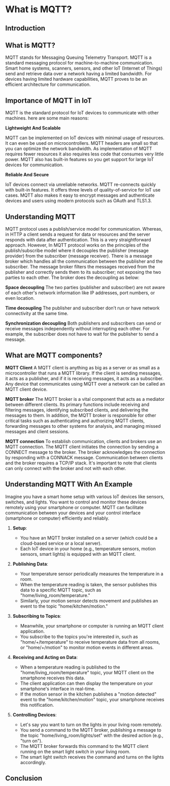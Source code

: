 # What is MQTT?

## Introduction

## What is MQTT?

<!-- A. Explanation of MQTT -->

MQTT stands for Messaging Queuing Telemetry Transport. MQTT is a standard messaging protocol for machine-to-machine communication. Smart home systems, scanners, sensors, and other IoT (Internet of Things) send and retrieve data over a network having a limited bandwidth. For devices having limited hardware capabilities, MQTT proves to be an efficient architecture for communication.

## Importance of MQTT in IoT

<!-- B. Importance in IoT and remote communication -->

MQTT is the standard protocol for IoT devices to communicate with other machines. here are some main reasons:

**Lightweight And Scalable**

MQTT can be implemented on IoT devices with minimal usage of resources. It can even be used on microcontrollers. MQTT headers are small so that you can optimize the network bandwidth. As implementation of MQTT requires fewer resources it also requires less code that consumes very little power. MQTT also has built-in features so you get support for large IoT devices for communication.

**Reliable And Secure**

IoT devices connect via unreliable networks. MQTT re-connects quickly with built-in features. It offers three levels of quality-of-service for IoT use cases. MQTT also makes it easy to encrypt messages and authenticate devices and users using modern protocols such as OAuth and TLS1.3.

<!-- II. Understanding MQTT -->

## Understanding MQTT

<!-- A. Architecture overview -->

MQTT protocol uses a publish/service model for communication. Whereas, in HTTP a client sends a request for data or resources and the server responds with data after authentication. This is a very straightforward approach. However, In MQTT protocol works on the principles of the publish/subscribe model where it decouples the publisher (message provider) from the subscriber (message receiver). There is a message broker which handles all the communication between the publisher and the subscriber. The message broker filters the messages received from the publisher and correctly sends them to its subscriber; not exposing the two parties to each other. The broker does the decoupling as below:

**Space decoupling**
The two parties (publisher and subscriber) are not aware of each other's network information like IP addresses, port numbers, or even location.

**Time decoupling**
The publisher and subscriber don’t run or have network connectivity at the same time.

**Synchronization decoupling**
Both publishers and subscribers can send or receive messages independently without interrupting each other. For example, the subscriber does not have to wait for the publisher to send a message.

<!-- B. Key components -->

## What are MQTT components?

**MQTT Client**
A MQTT client is anything as big as a server or as small as a microcontroller that runs a MQTT library. If the client is sending messages, it acts as a publisher, and if it is receiving messages, it acts as a subscriber. Any device that communicates using MQTT over a network can be called an MQTT client device.

**MQTT broker**
The MQTT broker is a vital component that acts as a mediator between different clients. Its primary functions include receiving and filtering messages, identifying subscribed clients, and delivering the messages to them. In addition, the MQTT broker is responsible for other critical tasks such as authenticating and authorizing MQTT clients, forwarding messages to other systems for analysis, and managing missed messages and client sessions.

**MQTT connection**
To establish communication, clients and brokers use an MQTT connection. The MQTT client initiates the connection by sending a CONNECT message to the broker. The broker acknowledges the connection by responding with a CONNACK message. Communication between clients and the broker requires a TCP/IP stack. It's important to note that clients can only connect with the broker and not with each other.

## Understanding MQTT With An Example

Imagine you have a smart home setup with various IoT devices like sensors, switches, and lights. You want to control and monitor these devices remotely using your smartphone or computer. MQTT can facilitate communication between your devices and your control interface (smartphone or computer) efficiently and reliably.

1. **Setup**:

   - You have an MQTT broker installed on a server (which could be a cloud-based service or a local server).
   - Each IoT device in your home (e.g., temperature sensors, motion sensors, smart lights) is equipped with an MQTT client.

2. **Publishing Data**:

   - Your temperature sensor periodically measures the temperature in a room.
   - When the temperature reading is taken, the sensor publishes this data to a specific MQTT topic, such as "home/living_room/temperature."
   - Similarly, your motion sensor detects movement and publishes an event to the topic "home/kitchen/motion."

3. **Subscribing to Topics**:

   - Meanwhile, your smartphone or computer is running an MQTT client application.
   - You subscribe to the topics you're interested in, such as "home/+/temperature" to receive temperature data from all rooms, or "home/+/motion" to monitor motion events in different areas.

4. **Receiving and Acting on Data**:

   - When a temperature reading is published to the "home/living_room/temperature" topic, your MQTT client on the smartphone receives this data.
   - The client application can then display the temperature on your smartphone's interface in real-time.
   - If the motion sensor in the kitchen publishes a "motion detected" event to the "home/kitchen/motion" topic, your smartphone receives this notification.

5. **Controlling Devices**:
   - Let's say you want to turn on the lights in your living room remotely.
   - You send a command to the MQTT broker, publishing a message to the topic "home/living_room/lights/set" with the desired action (e.g., "turn on").
   - The MQTT broker forwards this command to the MQTT client running on the smart light switch in your living room.
   - The smart light switch receives the command and turns on the lights accordingly.

## Conclusion

